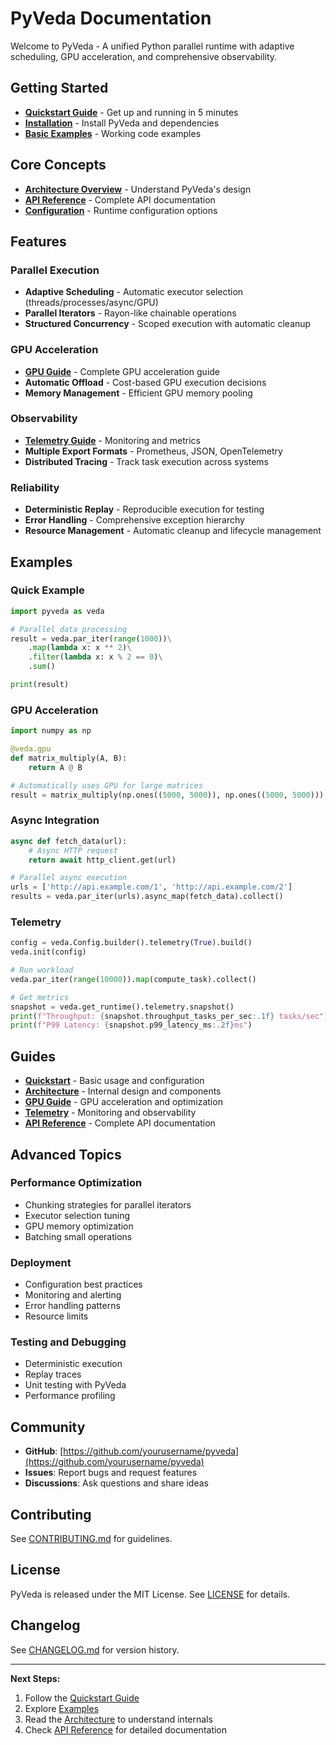 # PyVeda Documentation

Welcome to PyVeda - A unified Python parallel runtime with adaptive scheduling, GPU acceleration, and comprehensive observability.

## Getting Started

- **[Quickstart Guide](quickstart.md)** - Get up and running in 5 minutes
- **[Installation](quickstart.md#installation)** - Install PyVeda and dependencies
- **[Basic Examples](../examples/)** - Working code examples

## Core Concepts

- **[Architecture Overview](architecture.md)** - Understand PyVeda's design
- **[API Reference](api_reference.md)** - Complete API documentation
- **[Configuration](quickstart.md#configuration-options)** - Runtime configuration options

## Features

### Parallel Execution

- **Adaptive Scheduling** - Automatic executor selection (threads/processes/async/GPU)
- **Parallel Iterators** - Rayon-like chainable operations
- **Structured Concurrency** - Scoped execution with automatic cleanup

### GPU Acceleration

- **[GPU Guide](gpu_guide.md)** - Complete GPU acceleration guide
- **Automatic Offload** - Cost-based GPU execution decisions
- **Memory Management** - Efficient GPU memory pooling

### Observability

- **[Telemetry Guide](telemetry.md)** - Monitoring and metrics
- **Multiple Export Formats** - Prometheus, JSON, OpenTelemetry
- **Distributed Tracing** - Track task execution across systems

### Reliability

- **Deterministic Replay** - Reproducible execution for testing
- **Error Handling** - Comprehensive exception hierarchy
- **Resource Management** - Automatic cleanup and lifecycle management

## Examples

### Quick Example

```python
import pyveda as veda

# Parallel data processing
result = veda.par_iter(range(1000))\
    .map(lambda x: x ** 2)\
    .filter(lambda x: x % 2 == 0)\
    .sum()

print(result)
```

### GPU Acceleration

```python
import numpy as np

@veda.gpu
def matrix_multiply(A, B):
    return A @ B

# Automatically uses GPU for large matrices
result = matrix_multiply(np.ones((5000, 5000)), np.ones((5000, 5000)))
```

### Async Integration

```python
async def fetch_data(url):
    # Async HTTP request
    return await http_client.get(url)

# Parallel async execution
urls = ['http://api.example.com/1', 'http://api.example.com/2']
results = veda.par_iter(urls).async_map(fetch_data).collect()
```

### Telemetry

```python
config = veda.Config.builder().telemetry(True).build()
veda.init(config)

# Run workload
veda.par_iter(range(10000)).map(compute_task).collect()

# Get metrics
snapshot = veda.get_runtime().telemetry.snapshot()
print(f"Throughput: {snapshot.throughput_tasks_per_sec:.1f} tasks/sec")
print(f"P99 Latency: {snapshot.p99_latency_ms:.2f}ms")
```

## Guides

- **[Quickstart](quickstart.md)** - Basic usage and configuration
- **[Architecture](architecture.md)** - Internal design and components
- **[GPU Guide](gpu_guide.md)** - GPU acceleration and optimization
- **[Telemetry](telemetry.md)** - Monitoring and observability
- **[API Reference](api_reference.md)** - Complete API documentation

## Advanced Topics

### Performance Optimization

- Chunking strategies for parallel iterators
- Executor selection tuning
- GPU memory optimization
- Batching small operations

### Deployment

- Configuration best practices
- Monitoring and alerting
- Error handling patterns
- Resource limits

### Testing and Debugging

- Deterministic execution
- Replay traces
- Unit testing with PyVeda
- Performance profiling

## Community

- **GitHub**: [https://github.com/yourusername/pyveda](https://github.com/yourusername/pyveda)
- **Issues**: Report bugs and request features
- **Discussions**: Ask questions and share ideas

## Contributing

See [CONTRIBUTING.md](../CONTRIBUTING.md) for guidelines.

## License

PyVeda is released under the MIT License. See [LICENSE](../LICENSE) for details.

## Changelog

See [CHANGELOG.md](../CHANGELOG.md) for version history.

---

**Next Steps:**

1. Follow the [Quickstart Guide](quickstart.md)
2. Explore [Examples](../examples/)
3. Read the [Architecture](architecture.md) to understand internals
4. Check [API Reference](api_reference.md) for detailed documentation
